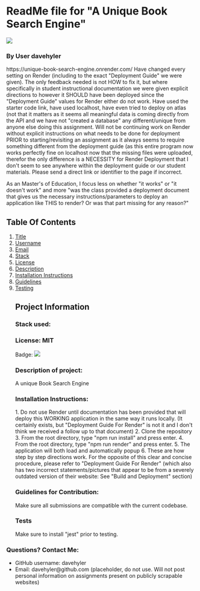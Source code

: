 

<h1 id="title">ReadMe file for "A Unique Book Search Engine"</h1><img src = "https://badgen.net/badge/license/MIT">
<h3>By User davehyler</h3>
<!-- Optional Screenshot will show if user places one within the same directory as this readme. -->
<p>
https://unique-book-search-engine.onrender.com/
Have changed every setting on Render (including to the exact "Deployment Guide" we were given). The only feedback needed is not HOW to fix it, but where specifically in student instructional documentation we were given explicit directions to however it SHOULD have been deployed since the "Deployment Guide" values for Render either do not work. Have used the starter code link, have used localhost, have even tried to deploy on atlas (not that it matters as it seems all meaningful data is coming directly from the API and we have not "created a database" any different/unique from anyone else doing this assignment. Will not be continuing work on Render without explicit instructions on what needs to be done for deployment PRIOR to starting/revisiting an assignment as it always seems to require something different from the deployment guide (as this entire program now works perfectly fine on localhost now that the missing files were uploaded, therefor the only difference is a NECESSITY for Render Deployment that I don't seem to see anywhere within the deployment guide or our student materials. Please send a direct link or identifier to the page if incorrect.
  
As an Master's of Education, I focus less on whether "it works" or "it doesn't work" and more "was the class provided a deployment document that gives us the necessary instructions/parameters to deploy an application like THIS to render? Or was that part missing for any reason?"
<nav>
<h2>Table Of Contents</h2>
<ol>
<li><a href="#title">Title</a></li>
<li><a href="#username">Username</a></li>
<li><a href="#email">Email</a></li>
<li><a href="#stack">Stack</a></li>
<li><a href="#license">License</a></li>
<li><a href="#description">Description</a></li>
<li><a href="#instructions">Installation Instructions</a></li>
<li><a href="#guidelines">Guidelines</a></li>
<li><a href="#testing">Testing</a></li>
</ol>
</nav>
<ul class="list-group">
<h2>Project Information</h2>
<h3 id="stack">Stack used:</h3>
<p></p>
<h3 id="license">License: MIT</h3>
<p>Badge: <img src = "https://badgen.net/badge/license/MIT"></p>
<h3 id="description">Description of project:</h3>
<p>A unique Book Search Engine</p>
<h3 id="instructions">Installation Instructions:</h3>
1. Do not use Render until documentation has been provided that will deploy this WORKING application in the same way it runs locally. (It certainly exists, but "Deployment Guide For Render" is not it and I don't think we received a follow up to that document)
2. Clone the repository
3. From the root directory, type "npm run install" and press enter.
4. From the root directory, type "npm run render" and press enter.
5. The application will both load and automatically popup
6. These are how step by step directions work. For the opposite of this clear and concise procedure, please refer to "Deployment Guide For Render" (which also has two incorrect statements/pictures that appear to be from a severely outdated version of their website: See "Build and Deployment" section)
<h3 id="guidelines">Guidelines for Contribution:</h3>
<p>Make sure all submissions are compatible with the current codebase.</p>
<h3 id="testing">Tests</h3>
<p>Make sure to install "jest" prior to testing.</p>
</ul>
<h3>Questions? Contact Me:</h3>
<ul class="list-group">
<li class="list-group-item">GitHub username: davehyler</li>
<li class="list-group-item">Email:  davehyler@github.com (placeholder, do not use. Will not post personal information on assignments present on publicly scrapable websites)</li>
</ul>
